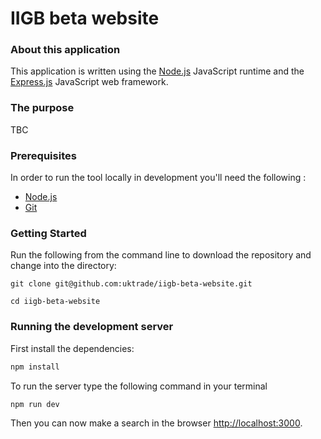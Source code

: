 
IIGB beta website
=====================

### About this application

This application is written using the [Node.js](https://nodejs.org/en/) JavaScript runtime and the [Express.js](https://expressjs.com/) JavaScript web framework.

### The purpose

TBC

### Prerequisites

In order to run the tool locally in development you'll need the following :

- [Node.js](https://nodejs.org/en/)
- [Git](https://git-scm.com/downloads) 

### Getting Started

Run the following from the command line to download the repository and change into the directory:

```
git clone git@github.com:uktrade/iigb-beta-website.git

cd iigb-beta-website
```

### Running the development server

First install the dependencies:

```bash
npm install
```

To run the server type the following command in your terminal

```bash
npm run dev
```

Then you can now make a search in the browser [http://localhost:3000](http://localhost:3000).
